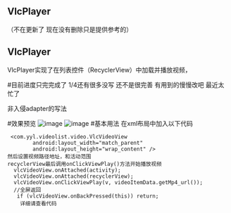 ## VlcPlayer
（不在更新了 现在没有删除只是提供参考的）
## VlcPlayer
VlcPlayer实现了在列表控件（RecyclerView）中加载并播放视频，

#目前进度只完完成了 1/4还有很多没写 还不是很完善  有用到的慢慢改吧  最近太忙了

非入侵adapter的写法

#效果预览
![image](https://github.com/mengzhidaren/VlcPlayer/blob/master/GIF/j1.gif)
![image](https://github.com/mengzhidaren/VlcPlayer/blob/master/GIF/j2.gif)
#基本用法
在xml布局中加入以下代码
```
 <com.yyl.videolist.video.VlcVideoView
        android:layout_width="match_parent"
        android:layout_height="wrap_content" />
然后设置视频路径地址，和活动范围
recyclerView最后调用onClickViewPlay()方法开始播放视频
  vlcVideoView.onAttached(activity);
  vlcVideoView.onAttached(recyclerView);
  vlcVideoView.onClickViewPlay(v, videoItemData.getMp4_url());
  //全屏返回
   if (vlcVideoView.onBackPressed(this)) return;
    详细请查看代码
```
